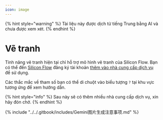 ```yaml
---
icon: image
---
```


{% hint style="warning" %}
Tài liệu này được dịch từ tiếng Trung bằng AI và chưa được xem xét.
{% endhint %}

# Vẽ tranh

Tính năng vẽ tranh hiện tại chỉ hỗ trợ mô hình vẽ tranh của Silicon Flow. Bạn có thể đến [Silicon Flow](https://www.siliconflow.cn/) đăng ký tài khoản [thêm vào nhà cung cấp dịch vụ](settings/providers.md) để sử dụng.

Các thắc mắc về tham số bạn có thể di chuột vào biểu tượng `?` tại khu vực tương ứng để xem hướng dẫn.

{% hint style="info" %}
Sau này sẽ có thêm nhiều nhà cung cấp dịch vụ, xin hãy đón chờ.
{% endhint %}

{% include "../../.gitbook/includes/Gemini图片生成注意事项.md" %}